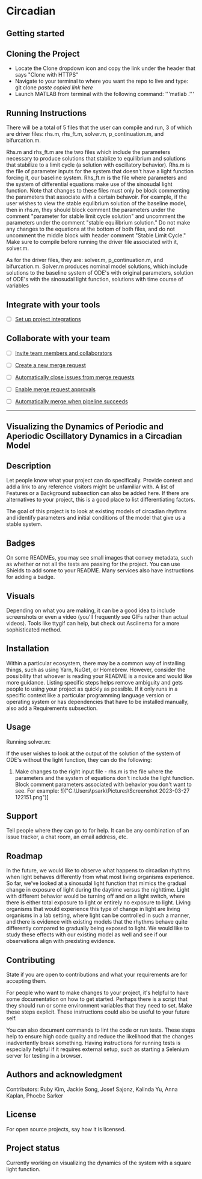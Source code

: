 # Circadian 



## Getting started

## Cloning the Project

- Locate the Clone dropdown icon and copy the link under the header that says "Clone with HTTPS"
- Navigate to your terminal to where you want the repo to live and type: git clone *paste copied link here*
- Launch MATLAB from terminal with the following command: '''matlab .'''

## Running Instructions

There will be a total of 5 files that the user can compile and run, 3 of which are driver files: rhs.m, rhs_ft.m, solver.m, p_continuation.m, and bifurcation.m.

Rhs.m and rhs_ft.m are the two files which include the parameters necessary to produce solutions that stablize to equilibrium and solutions that stabilize to a limit cycle (a solution with oscillatory behavior).
Rhs.m is the file of parameter inputs for the system that doesn't have a light function forcing it, our baseline system. Rhs_ft.m is the file where parameters and the system of differential equations make use of
the sinosudal light function. Note that changes to these files must only be block commenting the parameters that associate with a certain behavoir. For example, if the user wishes to view the stable equlibrium solution
of the baseline model, then in rhs.m, they should block comment the parameters under the comment "parameter for stable limit cycle solution" and uncomment the parameters under the comment "stable equilibrium solution." 
Do not make any changes to the equations at the bottom of both files, and do not uncomment the middle block with header comment "Stable Limit Cycle." Make sure to compile before running the driver file associated with it, 
solver.m.

As for the driver files, they are: solver.m, p_continuation.m, and bifurcation.m. Solver.m produces nominal model solutions, which include solutions to the baseline system of ODE's with original parameters,
solution of ODE's with the sinosudal light function, solutions with time course of variables

## Integrate with your tools

- [ ] [Set up project integrations](https://gitlab.eecs.umich.edu/logm/wn23/circadian-rhythms/circadian/-/settings/integrations)

## Collaborate with your team

- [ ] [Invite team members and collaborators](https://docs.gitlab.com/ee/user/project/members/)
- [ ] [Create a new merge request](https://docs.gitlab.com/ee/user/project/merge_requests/creating_merge_requests.html)
- [ ] [Automatically close issues from merge requests](https://docs.gitlab.com/ee/user/project/issues/managing_issues.html#closing-issues-automatically)
- [ ] [Enable merge request approvals](https://docs.gitlab.com/ee/user/project/merge_requests/approvals/)
- [ ] [Automatically merge when pipeline succeeds](https://docs.gitlab.com/ee/user/project/merge_requests/merge_when_pipeline_succeeds.html)


***

## Visualizing the Dynamics of Periodic and Aperiodic Oscillatory Dynamics in a Circadian Model

## Description
Let people know what your project can do specifically. Provide context and add a link to any reference visitors might be unfamiliar with. A list of Features or a Background subsection can also be added here. If there are alternatives to your project, this is a good place to list differentiating factors.

The goal of this project is to look at existing models of circadian rhythms and identify parameters and initial conditions of the model that give us a stable system. 

## Badges
On some READMEs, you may see small images that convey metadata, such as whether or not all the tests are passing for the project. You can use Shields to add some to your README. Many services also have instructions for adding a badge.

## Visuals
Depending on what you are making, it can be a good idea to include screenshots or even a video (you'll frequently see GIFs rather than actual videos). Tools like ttygif can help, but check out Asciinema for a more sophisticated method.

## Installation
Within a particular ecosystem, there may be a common way of installing things, such as using Yarn, NuGet, or Homebrew. However, consider the possibility that whoever is reading your README is a novice and would like more guidance. Listing specific steps helps remove ambiguity and gets people to using your project as quickly as possible. If it only runs in a specific context like a particular programming language version or operating system or has dependencies that have to be installed manually, also add a Requirements subsection.


## Usage
Running solver.m: 

If the user wishes to look at the output of the solution of the system of ODE's without the light function, they can do the following: 

1) Make changes to the right input file - rhs.m is the file where the parameters and the system of equations don't include the light function. Block comment parameters associated with behavior you don't want to see. For example:
![("C:\Users\psark\Pictures\Screenshot 2023-03-27 122151.png")]


## Support
Tell people where they can go to for help. It can be any combination of an issue tracker, a chat room, an email address, etc.

## Roadmap
In the future, we would like to observe what happens to circadian rhythms when light behaves differently from what most living organisms experience. So far, we've looked at a sinosudal light function that mimics the gradual change in exposure of light during
the daytime versus the nighttime. Light with different behavior would be turning off and on a light switch, where there is either total exposure to light or entirely no exposure to light. Living organisms that would experience this type of change in light are 
living organisms in a lab setting, where light can be controlled in such a manner, and there is evidence with existing models that the rhythms behave quite differently compared to gradually being exposed to light. We would like to study these effects with our 
existing model as well and see if our observations align with prexisting evidence.

## Contributing
State if you are open to contributions and what your requirements are for accepting them.

For people who want to make changes to your project, it's helpful to have some documentation on how to get started. Perhaps there is a script that they should run or some environment variables that they need to set. Make these steps explicit. These instructions could also be useful to your future self.

You can also document commands to lint the code or run tests. These steps help to ensure high code quality and reduce the likelihood that the changes inadvertently break something. Having instructions for running tests is especially helpful if it requires external setup, such as starting a Selenium server for testing in a browser.

## Authors and acknowledgment
Contributors: Ruby Kim, Jackie Song, Josef Sajonz, Kalinda Yu, Anna Kaplan, Phoebe Sarker

## License
For open source projects, say how it is licensed.

## Project status
Currently working on visualizing the dynamics of the system with a square light function.